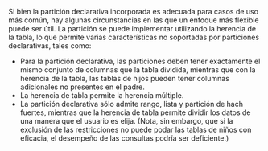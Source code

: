 Si bien la partición declarativa incorporada es adecuada para casos  de uso más común, hay algunas circunstancias en las que un enfoque más  flexible puede ser útil. La partición se puede implementar utilizando la herencia de la tabla, lo que permite varias características no  soportadas por particiones declarativas, tales como:

- Para la partición declarativa, las particiones deben tener exactamente el  mismo conjunto de columnas que la tabla dividida, mientras que con la  herencia de la tabla, las tablas de hijos pueden tener columnas  adicionales no presentes en el padre.
- La herencia de tabla permite la herencia múltiple.
- La partición declarativa sólo admite rango, lista y partición de hach  fuertes, mientras que la herencia de tabla permite dividir los datos de  una manera que el usuario es elija. (Nota, sin embargo, que si la  exclusión de las restricciones no puede podar las tablas de niños con  eficacia, el desempeño de las consultas podría ser deficiente.)